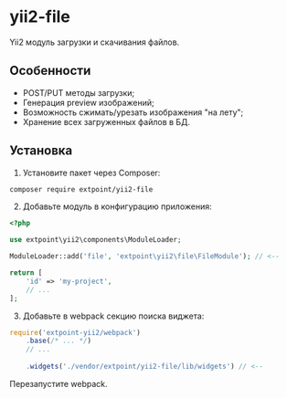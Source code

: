 # yii2-file
Yii2 модуль загрузки и скачивания файлов.

## Особенности

* POST/PUT методы загрузки;
* Генерация preview изображений;
* Возможность сжимать/урезать изображения "на лету";
* Хранение всех загруженных файлов в БД.

## Установка

1. Установите пакет через Composer:
```bash
composer require extpoint/yii2-file
```

2. Добавьте модуль в конфигурацию приложения:

```php
<?php

use extpoint\yii2\components\ModuleLoader;

ModuleLoader::add('file', 'extpoint\yii2\file\FileModule'); // <--

return [
    'id' => 'my-project',
    // ...
];
```

3. Добавьте в webpack секцию поиска виджета:

```js
require('extpoint-yii2/webpack')
    .base(/* ... */)
    // ...
    
    .widgets('./vendor/extpoint/yii2-file/lib/widgets') // <--
```

Перезапустите webpack.
